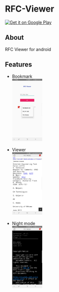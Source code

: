 # RFC-Viewer
<a href="https://play.google.com/store/apps/details?id=com.redratel.rfc.viewer"><img alt="Get it on Google Play" src="https://play.google.com/intl/en_us/badges/images/generic/en-play-badge.png" height=70px /></a>
## About
RFC Viewer for android <br>
## Features
* Bookmark <br>
<img src="/docs/images/front_screen.jpg" width="100px"></img> <br /><br />
* Viewer <br>
<img src="/docs/images/viewer.jpg" width="100px"></img> <br /><br />
* Night mode <br>
<img src="/docs/images/night_mode.jpg" width="100px"></img> <br /><br />
